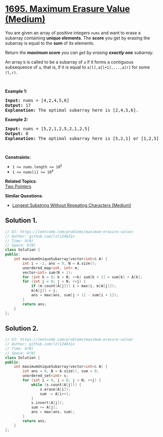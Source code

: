 # [1695. Maximum Erasure Value (Medium)](https://leetcode.com/problems/maximum-erasure-value/)

<p>You are given an array of positive integers <code>nums</code> and want to erase a subarray containing&nbsp;<strong>unique elements</strong>. The <strong>score</strong> you get by erasing the subarray is equal to the <strong>sum</strong> of its elements.</p>

<p>Return <em>the <strong>maximum score</strong> you can get by erasing <strong>exactly one</strong> subarray.</em></p>

<p>An array <code>b</code> is called to be a <span class="tex-font-style-it">subarray</span> of <code>a</code> if it forms a contiguous subsequence of <code>a</code>, that is, if it is equal to <code>a[l],a[l+1],...,a[r]</code> for some <code>(l,r)</code>.</p>

<p>&nbsp;</p>
<p><strong>Example 1:</strong></p>

<pre><strong>Input:</strong> nums = [4,2,4,5,6]
<strong>Output:</strong> 17
<strong>Explanation:</strong> The optimal subarray here is [2,4,5,6].
</pre>

<p><strong>Example 2:</strong></p>

<pre><strong>Input:</strong> nums = [5,2,1,2,5,2,1,2,5]
<strong>Output:</strong> 8
<strong>Explanation:</strong> The optimal subarray here is [5,2,1] or [1,2,5].
</pre>

<p>&nbsp;</p>
<p><strong>Constraints:</strong></p>

<ul>
	<li><code>1 &lt;= nums.length &lt;= 10<sup>5</sup></code></li>
	<li><code>1 &lt;= nums[i] &lt;= 10<sup>4</sup></code></li>
</ul>


**Related Topics**:  
[Two Pointers](https://leetcode.com/tag/two-pointers/)

**Similar Questions**:
* [Longest Substring Without Repeating Characters (Medium)](https://leetcode.com/problems/longest-substring-without-repeating-characters/)

## Solution 1.

```cpp
// OJ: https://leetcode.com/problems/maximum-erasure-value/
// Author: github.com/lzl124631x
// Time: O(N)
// Space: O(N)
class Solution {
public:
    int maximumUniqueSubarray(vector<int>& A) {
        int i = -1, ans = 0, N = A.size();
        unordered_map<int, int> m;
        vector<int> sum(N + 1);
        for (int k = 0; k < N; ++k) sum[k + 1] = sum[k] + A[k];
        for (int j = 0; j < N; ++j) {
            if (m.count(A[j])) i = max(i, m[A[j]]);
            m[A[j]] = j;
            ans = max(ans, sum[j + 1] - sum[i + 1]);
        }
        return ans;
    }
};
```

## Solution 2.

```cpp
// OJ: https://leetcode.com/problems/maximum-erasure-value/
// Author: github.com/lzl124631x
// Time: O(N)
// Space: O(N)
class Solution {
public:
    int maximumUniqueSubarray(vector<int>& A) {
        int ans = 0, N = A.size(), sum = 0;
        unordered_set<int> s;
        for (int i = 0, j = 0; j < N; ++j) {
            while (s.count(A[j])) {
                s.erase(A[i]);
                sum -= A[i++];
            }
            s.insert(A[j]);
            sum += A[j];
            ans = max(ans, sum);
        }
        return ans;
    }
};
```